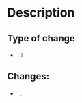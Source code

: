 # Description

[comment]: # "Please include a summary of the change and which issue is fixed, if such. Please also include relevant motivation and context. List any dependencies that are required for this change"
[comment]: # "If the PR closes any opened issue, please use 'Fixes #issueID'"

## Type of change

[comment]: # "They can be: ⭐ Feature | 🐞 Bug | 📙 Documentation | 🧶 Chore | 🧬 Refactor | ⚡ Test | 🌈 Styling | 🔥 Enhancement | 💣 Breaking Change | 📦 Package"

- [ ]

## Changes:

[comment]: # "Place here the more granular changes you've made"

- ...
